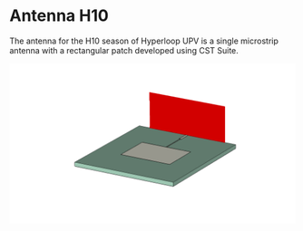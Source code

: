 # Antenna H10

The antenna for the H10 season of Hyperloop UPV is a single microstrip antenna with a rectangular patch developed using CST Suite.

![antenna](antenna_v0.png)
